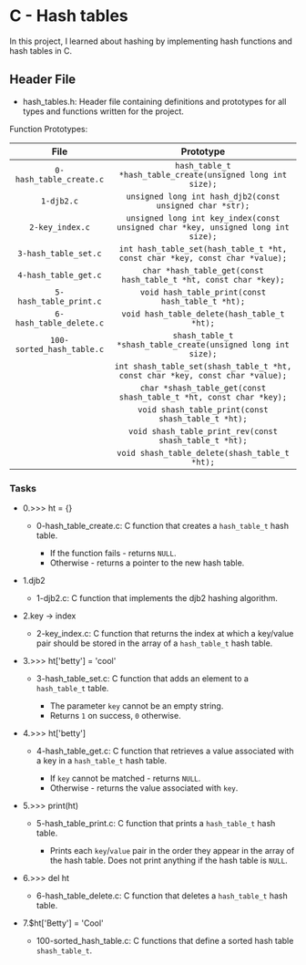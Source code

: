 # C - Hash tables

In this project, I learned about hashing by implementing hash functions and hash tables in C.


## Header File

- hash_tables.h: Header file containing definitions and prototypes for all types and functions written for the project.

Function Prototypes:

|		File		|		Prototype		|
|:-----------------------------:|:-------------------------------------:|
| `0-hash_table_create.c`	| `hash_table_t *hash_table_create(unsigned long int size);`	|
| `1-djb2.c`			| `unsigned long int hash_djb2(const unsigned char *str);`	|
| `2-key_index.c`		| `unsigned long int key_index(const unsigned char *key, unsigned long int size);`	|
| `3-hash_table_set.c`		| `int hash_table_set(hash_table_t *ht, const char *key, const char *value);`	|
| `4-hash_table_get.c`		| `char *hash_table_get(const hash_table_t *ht, const char *key);`	|
| `5-hash_table_print.c`	| `void hash_table_print(const hash_table_t *ht);`	|
| `6-hash_table_delete.c`	| `void hash_table_delete(hash_table_t *ht);`	|
| `100-sorted_hash_table.c`	| `shash_table_t *shash_table_create(unsigned long int size);`		|
|				| `int shash_table_set(shash_table_t *ht, const char *key, const char *value);`	|
|				| `char *shash_table_get(const shash_table_t *ht, const char *key);`	|
|				| `void shash_table_print(const shash_table_t *ht);`		|
|				| `void shash_table_print_rev(const shash_table_t *ht);`		|
|				| `void shash_table_delete(shash_table_t *ht);`		|


### Tasks

- 0.>>> ht = {}

	* 0-hash_table_create.c: C function that creates a `hash_table_t` hash table.

		- If the function fails - returns `NULL`.
		- Otherwise - returns a pointer to the new hash table.

- 1.djb2

	* 1-djb2.c: C function that implements the djb2 hashing algorithm.

- 2.key -> index

	* 2-key_index.c: C function that returns the index at which a key/value pair should be stored in the array of a `hash_table_t` hash table.

- 3.>>> ht['betty'] = 'cool'

	* 3-hash_table_set.c: C function that adds an element to a `hash_table_t` table.

		- The parameter `key` cannot be an empty string.
		- Returns `1` on success, `0` otherwise.

- 4.>>> ht['betty']

	* 4-hash_table_get.c: C function that retrieves a value associated with a key in a `hash_table_t` hash table.

		- If `key` cannot be matched - returns `NULL`.
		- Otherwise - returns the value associated with `key`.

- 5.>>> print(ht)

	* 5-hash_table_print.c: C function that prints a `hash_table_t` hash table.

		- Prints each `key`/`value` pair in the order they appear in the array of the hash table.
Does not print anything if the hash table is `NULL`.

- 6.>>> del ht

	* 6-hash_table_delete.c: C function that deletes a `hash_table_t` hash table.

- 7.$ht['Betty'] = 'Cool'

	* 100-sorted_hash_table.c: C functions that define a sorted hash table `shash_table_t`.
